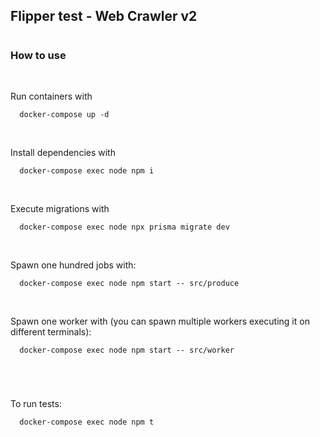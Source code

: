 ## Flipper test - Web Crawler v2
#

### How to use
<br />

Run containers with
```
  docker-compose up -d
```
<br />

Install dependencies with
```
  docker-compose exec node npm i
```
<br />

Execute migrations with
```
  docker-compose exec node npx prisma migrate dev
```
<br />

Spawn one hundred jobs with:
```
  docker-compose exec node npm start -- src/produce
```
<br />

Spawn one worker with (you can spawn multiple workers executing it on different terminals):
```
  docker-compose exec node npm start -- src/worker
```
<br />

#

To run tests:
```
  docker-compose exec node npm t
```
<br />
